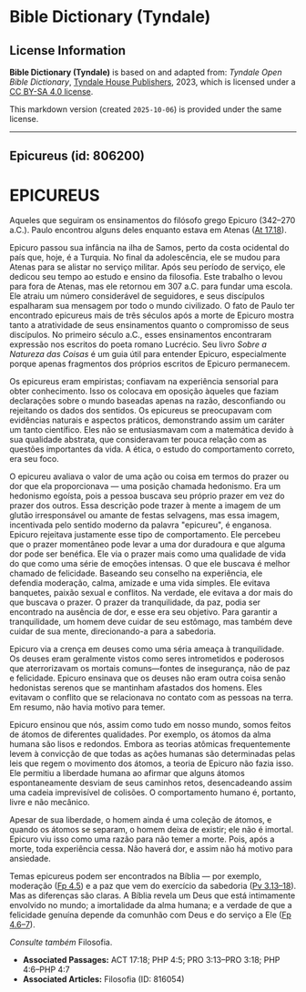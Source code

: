# Bible Dictionary (Tyndale)

## License Information

**Bible Dictionary (Tyndale)** is based on and adapted from: _Tyndale Open Bible Dictionary_, [Tyndale House Publishers](https://tyndaleopenresources.com/), 2023, which is licensed under a [CC BY-SA 4.0 license](https://creativecommons.org/licenses/by-sa/4.0/legalcode.en).

This markdown version (created `2025-10-06`) is provided under the same license.



--------------------------------

## Epicureus (id: 806200)

EPICUREUS
=========

Aqueles que seguiram os ensinamentos do filósofo grego Epicuro (342–270 a.C.). Paulo encontrou alguns deles enquanto estava em Atenas ([At 17\.18](https://ref.ly/Acts17:18)).

Epicuro passou sua infância na ilha de Samos, perto da costa ocidental do país que, hoje, é a Turquia. No final da adolescência, ele se mudou para Atenas para se alistar no serviço militar. Após seu período de serviço, ele dedicou seu tempo ao estudo e ensino da filosofia. Este trabalho o levou para fora de Atenas, mas ele retornou em 307 a.C. para fundar uma escola. Ele atraiu um número considerável de seguidores, e seus discípulos espalharam sua mensagem por todo o mundo civilizado. O fato de Paulo ter encontrado epicureus mais de três séculos após a morte de Epicuro mostra tanto a atratividade de seus ensinamentos quanto o compromisso de seus discípulos. No primeiro século a.C., esses ensinamentos encontraram expressão nos escritos do poeta romano Lucrécio. Seu livro *Sobre a Natureza das Coisas* é um guia útil para entender Epicuro, especialmente porque apenas fragmentos dos próprios escritos de Epicuro permanecem.

Os epicureus eram empiristas; confiavam na experiência sensorial para obter conhecimento. Isso os colocava em oposição àqueles que faziam declarações sobre o mundo baseadas apenas na razão, desconfiando ou rejeitando os dados dos sentidos. Os epicureus se preocupavam com evidências naturais e aspectos práticos, demonstrando assim um caráter um tanto científico. Eles não se entusiasmavam com a matemática devido à sua qualidade abstrata, que consideravam ter pouca relação com as questões importantes da vida. A ética, o estudo do comportamento correto, era seu foco.

O epicureu avaliava o valor de uma ação ou coisa em termos do prazer ou dor que ela proporcionava — uma posição chamada hedonismo. Era um hedonismo egoísta, pois a pessoa buscava seu próprio prazer em vez do prazer dos outros. Essa descrição pode trazer à mente a imagem de um glutão irresponsável ou amante de festas selvagens, mas essa imagem, incentivada pelo sentido moderno da palavra "epicureu", é enganosa. Epicuro rejeitava justamente esse tipo de comportamento. Ele percebeu que o prazer momentâneo pode levar a uma dor duradoura e que alguma dor pode ser benéfica. Ele via o prazer mais como uma qualidade de vida do que como uma série de emoções intensas. O que ele buscava é melhor chamado de felicidade. Baseando seu conselho na experiência, ele defendia moderação, calma, amizade e uma vida simples. Ele evitava banquetes, paixão sexual e conflitos. Na verdade, ele evitava a dor mais do que buscava o prazer. O prazer da tranquilidade, da paz, podia ser encontrado na ausência de dor, e esse era seu objetivo. Para garantir a tranquilidade, um homem deve cuidar de seu estômago, mas também deve cuidar de sua mente, direcionando\-a para a sabedoria.

Epicuro via a crença em deuses como uma séria ameaça à tranquilidade. Os deuses eram geralmente vistos como seres intrometidos e poderosos que aterrorizavam os mortais comuns—fontes de insegurança, não de paz e felicidade. Epicuro ensinava que os deuses não eram outra coisa senão hedonistas serenos que se mantinham afastados dos homens. Eles evitavam o conflito que se relacionava no contato com as pessoas na terra. Em resumo, não havia motivo para temer.

Epicuro ensinou que nós, assim como tudo em nosso mundo, somos feitos de átomos de diferentes qualidades. Por exemplo, os átomos da alma humana são lisos e redondos. Embora as teorias atômicas frequentemente levem à convicção de que todas as ações humanas são determinadas pelas leis que regem o movimento dos átomos, a teoria de Epicuro não fazia isso. Ele permitiu a liberdade humana ao afirmar que alguns átomos espontaneamente desviam de seus caminhos retos, desencadeando assim uma cadeia imprevisível de colisões. O comportamento humano é, portanto, livre e não mecânico.

Apesar de sua liberdade, o homem ainda é uma coleção de átomos, e quando os átomos se separam, o homem deixa de existir; ele não é imortal. Epicuro viu isso como uma razão para não temer a morte. Pois, após a morte, toda experiência cessa. Não haverá dor, e assim não há motivo para ansiedade.

Temas epicureus podem ser encontrados na Bíblia — por exemplo, moderação ([Fp 4\.5](https://ref.ly/Phil4:5)) e a paz que vem do exercício da sabedoria ([Pv 3\.13–18](https://ref.ly/Prov3:13-Prov3:18)). Mas as diferenças são claras. A Bíblia revela um Deus que está intimamente envolvido no mundo; a imortalidade da alma humana; e a verdade de que a felicidade genuína depende da comunhão com Deus e do serviço a Ele ([Fp 4\.6–7](https://ref.ly/Phil4:6-Phil4:7)).

*Consulte também* Filosofia.

* **Associated Passages:** ACT 17:18; PHP 4:5; PRO 3:13–PRO 3:18; PHP 4:6–PHP 4:7
* **Associated Articles:** Filosofia (ID: 816054)

